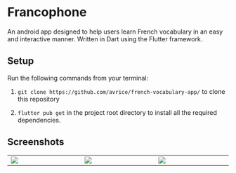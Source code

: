 # Francophone

An android app designed to help users learn French vocabulary in an easy and interactive manner. Written in Dart using the Flutter framework.

## Setup

Run the following commands from your terminal:

1) `git clone https://github.com/avrice/french-vocabulary-app/` to clone this repository 

2) `flutter pub get` in the project root directory to install all the required dependencies.

## Screenshots

<table width="100%">
  <tbody>
    <tr>
      <td width="1%"><img src="https://github.com/avrice/french-vocabulary-app/blob/main/images/image1.png"/></td>
      <td width="1%"><img src="https://github.com/avrice/french-vocabulary-app/blob/main/images/image2ng"/></td>
       <td width="1%"><img src="https://github.com/avrice/french-vocabulary-app/blob/main/images/image3png"/></td>
    </tr>
  </tbody>
</table>
